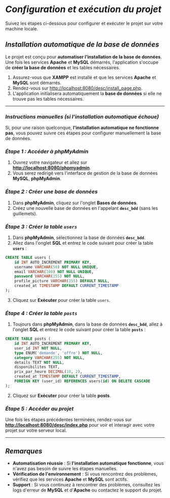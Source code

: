 # **_Configuration et exécution du projet_**

Suivez les étapes ci-dessous pour configurer et exécuter le projet sur votre machine locale.

## **_Installation automatique de la base de données_**

Le projet est conçu pour **automatiser l'installation de la base de données**. Une fois les services **Apache** et **MySQL** démarrés, l'application s'occupe de **créer la base de données** et les tables nécessaires.

1. Assurez-vous que **XAMPP** est installé et que les services **Apache** et **MySQL** sont démarrés.
2. Rendez-vous sur [http://localhost:8080/desc/install_page.php](http://localhost:8080/desc/install_page.php).
3. L'application initialisera automatiquement la **base de données** si elle ne trouve pas les tables nécessaires.

---

### **_Instructions manuelles (si l'installation automatique échoue)_**

Si, pour une raison quelconque, **l'installation automatique ne fonctionne pas**, vous pouvez suivre ces étapes pour configurer manuellement la base de données.

### **_Étape 1 : Accéder à phpMyAdmin_**

1. Ouvrez votre navigateur et allez sur **[http://localhost:8080/phpmyadmin](http://localhost:8080/phpmyadmin)**.
2. Vous serez redirigé vers l'interface de gestion de la base de données **MySQL**, **phpMyAdmin**.

### **_Étape 2 : Créer une base de données_**

1. Dans **phpMyAdmin**, cliquez sur l'onglet **Bases de données**.
2. Créez une nouvelle base de données en l'appelant **`desc_bdd`** (sans les guillemets).

### **_Étape 3 : Créer la table `users`_**

1. Dans **phpMyAdmin**, sélectionnez la base de données **`desc_bdd`**.
2. Allez dans l'onglet **SQL** et entrez le code suivant pour créer la table **`users`** :

```sql
CREATE TABLE users (
    id INT AUTO_INCREMENT PRIMARY KEY,
    username VARCHAR(50) NOT NULL UNIQUE,
    email VARCHAR(100) NOT NULL UNIQUE,
    password VARCHAR(255) NOT NULL,
    profile_picture VARCHAR(255) DEFAULT NULL,
    created_at TIMESTAMP DEFAULT CURRENT_TIMESTAMP
);
```

3. Cliquez sur **Exécuter** pour créer la table `users`.

### **_Étape 4 : Créer la table `posts`_**

1. Toujours dans **phpMyAdmin**, dans la base de données **`desc_bdd`**, allez à l'onglet **SQL** et entrez le code suivant pour créer la table **`posts`** :

```sql
CREATE TABLE posts (
    id INT AUTO_INCREMENT PRIMARY KEY,
    user_id INT NOT NULL,
    type ENUM('demande', 'offre') NOT NULL,
    category VARCHAR(255) NOT NULL,
    details TEXT NOT NULL,
    disponibilites TEXT,
    prix_par_heure DECIMAL(10, 2),
    created_at TIMESTAMP DEFAULT CURRENT_TIMESTAMP,
    FOREIGN KEY (user_id) REFERENCES users(id) ON DELETE CASCADE
);
```

2. Cliquez sur **Exécuter** pour créer la table **posts**.

### **_Étape 5 : Accéder au projet_**

Une fois les étapes précédentes terminées, rendez-vous sur **[http://localhost:8080/desc/index.php](http://localhost:8080/desc/index.php)** pour voir et interagir avec votre projet sur votre serveur local.

---

## **_Remarques_**

- **Automatisation réussie** : Si **l'installation automatique fonctionne**, vous n'avez pas besoin de suivre les étapes manuelles.
- **Vérification de l'environnement** : Si vous rencontrez des problèmes, vérifiez que les services **Apache** et **MySQL** sont actifs.
- **Support** : Si vous continuez à rencontrer des problèmes, consultez les logs d'erreur de **MySQL** et d'**Apache** ou contactez le support du projet.
